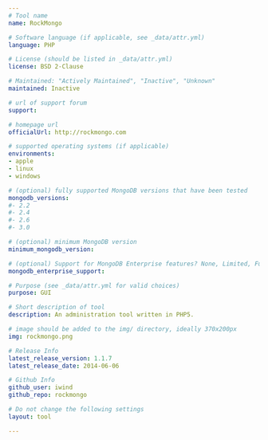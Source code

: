 ```yaml
---
# Tool name
name: RockMongo

# Software language (if applicable, see _data/attr.yml)
language: PHP

# License (should be listed in _data/attr.yml)
license: BSD 2-Clause

# Maintained: "Actively Maintained", "Inactive", "Unknown"
maintained: Inactive

# url of support forum
support: 

# homepage url
officialUrl: http://rockmongo.com

# supported operating systems (if applicable)
environments:
- apple
- linux
- windows

# (optional) fully supported MongoDB versions that have been tested
mongodb_versions:
#- 2.2
#- 2.4
#- 2.6
#- 3.0

# (optional) minimum MongoDB version
minimum_mongodb_version:

# (optional) Support for MongoDB Enterprise features? None, Limited, Full
mongodb_enterprise_support: 

# Purpose (see _data/attr.yml for valid choices)
purpose: GUI

# Short description of tool
description: An administration tool written in PHP5.

# image should be added to the img/ directory, ideally 370x200px
img: rockmongo.png

# Release Info
latest_release_version: 1.1.7
latest_release_date: 2014-06-06

# Github Info
github_user: iwind
github_repo: rockmongo

# Do not change the following settings
layout: tool

---
```


